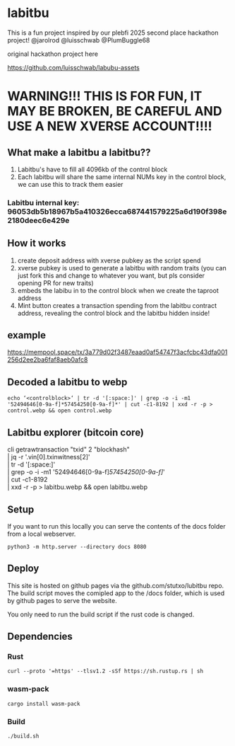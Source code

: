 # labitbu

This is a fun project inspired by our plebfi 2025 second place hackathon project! @jarolrod @luisschwab @PlumBuggle68 

original hackathon project here

https://github.com/luisschwab/labubu-assets

# WARNING!!! THIS IS FOR FUN, IT MAY BE BROKEN, BE CAREFUL AND USE A NEW XVERSE ACCOUNT!!!!

## What make a labitbu a labitbu?? 

1. Labitbu's have to fill all 4096kb of the control block
2. Each labitbu will share the same internal NUMs key in the control block, we can use this to track them easier

### Labitbu internal key: 96053db5b18967b5a410326ecca687441579225a6d190f398e2180deec6e429e

## How it works 

1. create deposit address with xverse pubkey as the script spend
2. xverse pubkey is used to generate a labitbu with random traits (you can just fork this and change to whatever you want, but pls consider opening PR for new traits)
3. embeds the labibu in to the control block when we create the taproot address
4. Mint button creates a transaction spending from the labitbu contract address, revealing the control block and the labitbu hidden inside!

## example 

https://mempool.space/tx/3a779d02f3487eaad0af54747f3acfcbc43dfa001256d2ee2ba6faf8aeb0afc8

## Decoded a labitbu to webp

```
echo ‘<controlblock>‘ | tr -d '[:space:]' | grep -o -i -m1 '52494646[0-9a-f]*57454250[0-9a-f]*' | cut -c1-8192 | xxd -r -p > control.webp && open control.webp
```

## Labitbu explorer (bitcoin core)
cli getrawtransaction "txid" 2 "blockhash" \
| jq -r '.vin[0].txinwitness[2]' \
| tr -d '[:space:]' \
| grep -o -i -m1 '52494646[0-9a-f]*57454250[0-9a-f]*' \
| cut -c1-8192 \
| xxd -r -p > labitbu.webp && open labitbu.webp

## Setup

If you want to run this locally you can serve the contents of the docs folder from a local webserver.

```
python3 -m http.server --directory docs 8080
```

## Deploy

This site is hosted on github pages via the github.com/stutxo/lubitbu repo. The build script moves the comipled app to the /docs folder, which is used by github pages to serve the website.

You only need to run the build script if the rust code is changed.

## Dependencies 

### Rust
```
curl --proto '=https' --tlsv1.2 -sSf https://sh.rustup.rs | sh
```

### wasm-pack
```
cargo install wasm-pack
```

### Build
```
./build.sh
```